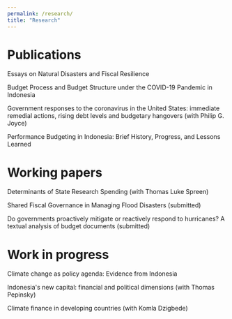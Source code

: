 ```yaml
---
permalink: /research/
title: "Research"
---
```


Publications
===
Essays on Natural Disasters and Fiscal Resilience

Budget Process and Budget Structure under the COVID-19 Pandemic in Indonesia

Government responses to the coronavirus in the United States: immediate remedial actions, rising debt levels and budgetary hangovers (with Philip G. Joyce)

Performance Budgeting in Indonesia: Brief History, Progress, and Lessons Learned 


Working papers
===
Determinants of State Research Spending (with Thomas Luke Spreen)

Shared Fiscal Governance in Managing Flood Disasters (submitted)

Do governments proactively mitigate or reactively respond to hurricanes? A textual analysis of budget documents (submitted)


Work in progress
===
Climate change as policy agenda: Evidence from Indonesia

Indonesia's new capital: financial and political dimensions  (with Thomas Pepinsky)

Climate finance in developing countries (with Komla Dzigbede)
